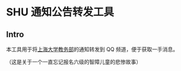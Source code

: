# SHU 通知公告转发工具

## Intro

本工具用于将[上海大学教务部](https://jwb.shu.edu.cn/)的通知转发到 QQ 频道，便于获取一手消息。

（这是关于一个一直忘记报名六级的智障儿童的悲惨故事）